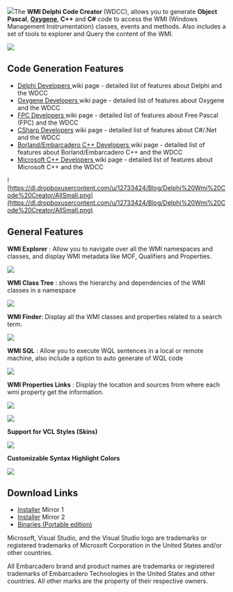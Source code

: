 ![](https://dl.dropboxusercontent.com/u/12733424/github/wmi-delphi-code-creator/logo.png)The <strong>WMI Delphi Code Creator </strong> (WDCC), allows you to generate <strong>Object Pascal</strong>,  <strong>[Oxygene](http://www.elementscompiler.com/elements/oxygene/default.aspx)</strong>, <strong>C++</strong> and <strong>C#</strong> code to access the WMI (Windows Management Instrumentation) classes, events and methods. Also includes a set of tools to explorer and Query the content of the WMI.

[![](https://dl.dropboxusercontent.com/u/12733424/Images/followrruz.png)](https://twitter.com/RUZ)

## Code Generation Features ##
<ul>
 <li><a href='https://github.com/RRUZ/wmi-delphi-code-creator/wiki/DelphiDevelopers'>Delphi Developers </a> wiki page - detailed list of features about Delphi and the WDCC</li>
 <li><a href='https://github.com/RRUZ/wmi-delphi-code-creator/wiki/Oxygene-Developers'>Oxygene  Developers </a> wiki page - detailed list of features about Oxygene and the WDCC</li>
 <li><a href='https://github.com/RRUZ/wmi-delphi-code-creator/wiki/FPCDevelopers'>FPC Developers </a>wiki page - detailed list of features about Free Pascal (FPC) and the WDCC</li>
 <li><a href='https://github.com/RRUZ/wmi-delphi-code-creator/wiki/CSharpDevelopers'>CSharp Developers</a>  wiki page - detailed list of features about C#/.Net and the WDCC</li>
 <li><a href='https://github.com/RRUZ/wmi-delphi-code-creator/wiki/BorlandCPPDevelopers'>Borland/Embarcadero C++ Developers </a> wiki page - detailed list of features about Borland/Embarcadero C++ and the WDCC</li>
 <li><a href='https://github.com/RRUZ/wmi-delphi-code-creator/wiki/MSCPPDevelopers'>Microsoft C++ Developers </a>wiki page - detailed list of features about Microsoft C++ and the WDCC</li>
</ul>

![https://dl.dropboxusercontent.com/u/12733424/Blog/Delphi%20Wmi%20Code%20Creator/AllSmall.png](https://dl.dropboxusercontent.com/u/12733424/Blog/Delphi%20Wmi%20Code%20Creator/AllSmall.png)

## General Features ##

**WMI Explorer** : Allow you to navigate over all the WMI namespaces and classes, and display WMI metadata like MOF, Qualifiers and Properties.

![](https://dl.dropboxusercontent.com/u/12733424/Blog/Delphi%20Wmi%20Code%20Creator/Images%20Wiki/New/Explorer1.png)

**WMI Class Tree** : shows the hierarchy and dependencies of the WMI classes in a namespace

![](https://dl.dropboxusercontent.com/u/12733424/Blog/Delphi%20Wmi%20Code%20Creator/Images%20Wiki/New/Tree.png)

**WMI Finder**: Display all the WMI classes and properties related to a search term.

![](https://dl.dropboxusercontent.com/u/12733424/Blog/Delphi%20Wmi%20Code%20Creator/Images%20Wiki/New/WMIFinder.png)

**WMI SQL** : Allow you to execute WQL sentences in a local or remote machine, also include a option to auto generate of WQL code

![](https://dl.dropboxusercontent.com/u/12733424/Blog/Delphi%20Wmi%20Code%20Creator/Images%20Wiki/New/WQL.png)

**WMI Properties Links** : Display the location and sources from where each wmi property get the information.

![](https://dl.dropboxusercontent.com/u/12733424/Blog/Delphi%20Wmi%20Code%20Creator/Images%20Wiki/New/WMILinks.png)

![](https://dl.dropboxusercontent.com/u/12733424/Blog/Delphi%20Wmi%20Code%20Creator/Images%20Wiki/New/WMIOnline.png)

**Support for VCL Styles (Skins)**

![](http://dl.dropbox.com/u/12733424/Blog/Delphi%20Wmi%20Code%20Creator/Images%20Wiki/WMDCC_SettingsGUI.png)

**Customizable Syntax Highlight Colors**

![](http://dl.dropbox.com/u/12733424/Blog/Delphi%20Wmi%20Code%20Creator/Images%20Wiki/WMDCC_SettingsSyntaxHigh.png)


## Download Links ##
<ul>
 <li><a href='http://goo.gl/t20CHt'>Installer</a> Mirror 1</li>
 <li><a href='https://docs.google.com/uc?export=download&id=0B7KzPH8HQCZNbWIwbWZPZDFYa0k'>Installer</a> Mirror 2</li>
 <li><a href='http://goo.gl/800XwT'>Binaries (Portable edition)</a></li>
</ul>


Microsoft, Visual Studio, and the Visual Studio logo are trademarks or registered trademarks of Microsoft Corporation in the United States and/or other countries.

All Embarcadero brand and product names are trademarks or registered trademarks of Embarcadero Technologies in the United States and other countries. All other marks are the property of their respective owners.

